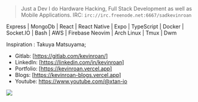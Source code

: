 > Just a Dev
> I do Hardware Hacking, Full Stack Development as well as Mobile Applications.
> IRC: `irc://irc.freenode.net:6667/sadkevinroan`


Express | MongoDb | React | React Native | Expo | TypeScript | Docker | Socket.IO | Bash | AWS | Firebase
Neovim | Arch Linux | Tmux | Dwm </br>

Inspiration : Takuya Matsuyama; <br/>

- Gitlab: [https://gitlab.com/kevinroan/] 
- LinkedIn: [https://linkedin.com/in/kevinroan]
- Portfolio: [https://kevinroan.vercel.app]
- Blogs: [https://kevinroan-blogs.vercel.app]
- Youtube: https://www.youtube.com/@xtan-io

![](https://komarev.com/ghpvc/?username=kevin-roan)
